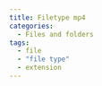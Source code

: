 ```yaml
---
title: Filetype mp4
categories:
  - Files and folders
tags:
  - file
  - "file type"
  - extension
---
```


